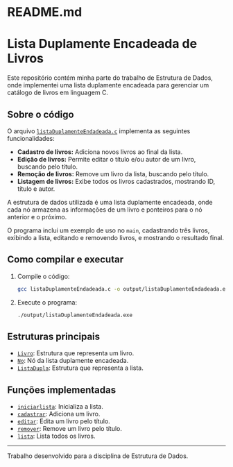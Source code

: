 # README.md
# Lista Duplamente Encadeada de Livros

Este repositório contém minha parte do trabalho de Estrutura de Dados, onde implementei uma lista duplamente encadeada para gerenciar um catálogo de livros em linguagem C.

## Sobre o código

O arquivo [`listaDuplamenteEndadeada.c`](listaDuplamenteEndadeada.c) implementa as seguintes funcionalidades:

- **Cadastro de livros:** Adiciona novos livros ao final da lista.
- **Edição de livros:** Permite editar o título e/ou autor de um livro, buscando pelo título.
- **Remoção de livros:** Remove um livro da lista, buscando pelo título.
- **Listagem de livros:** Exibe todos os livros cadastrados, mostrando ID, título e autor.

A estrutura de dados utilizada é uma lista duplamente encadeada, onde cada nó armazena as informações de um livro e ponteiros para o nó anterior e o próximo.

O programa inclui um exemplo de uso no `main`, cadastrando três livros, exibindo a lista, editando e removendo livros, e mostrando o resultado final.

## Como compilar e executar

1. Compile o código:
   ```sh
   gcc listaDuplamenteEndadeada.c -o output/listaDuplamenteEndadeada.exe
   ```

2. Execute o programa:
   ```sh
   ./output/listaDuplamenteEndadeada.exe
   ```

## Estruturas principais

- [`Livro`](listaDuplamenteEndadeada.c): Estrutura que representa um livro.
- [`No`](listaDuplamenteEndadeada.c): Nó da lista duplamente encadeada.
- [`ListaDupla`](listaDuplamenteEndadeada.c): Estrutura que representa a lista.

## Funções implementadas

- [`iniciarlista`](listaDuplamenteEndadeada.c): Inicializa a lista.
- [`cadastrar`](listaDuplamenteEndadeada.c): Adiciona um livro.
- [`editar`](listaDuplamenteEndadeada.c): Edita um livro pelo título.
- [`remover`](listaDuplamenteEndadeada.c): Remove um livro pelo título.
- [`lista`](listaDuplamenteEndadeada.c): Lista todos os livros.

---
Trabalho desenvolvido para a disciplina de Estrutura de Dados.